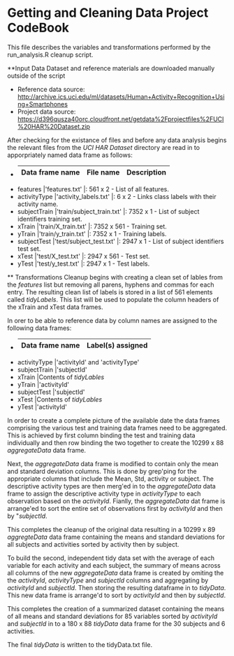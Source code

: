 Getting and Cleaning Data Project CodeBook
=================================================

This file describes the variables and transformations performed by the run_analysis.R cleanup script.

**Input Data
Dataset and reference materials are downloaded manually outside of the script
- Reference data source: http://archive.ics.uci.edu/ml/datasets/Human+Activity+Recognition+Using+Smartphones      
- Project data source: https://d396qusza40orc.cloudfront.net/getdata%2Fprojectfiles%2FUCI%20HAR%20Dataset.zip  

After checking for the existance of files and before any data analysis begins the relevant files from the *UCI HAR Dataset* directory are read in to apporpriately named data frame as follows:   

- Data frame name  |File name                   |Description
  ---------------- |--------------------------  |--------------------------------------------------------
- features         |'features.txt'              |: 561 x 2 - List of all features.
- activityType     |'activity_labels.txt'       |: 6 x 2 - Links class labels with their activity name.
- subjectTrain     |'train/subject_train.txt'   |: 7352 x 1 - List of subject identifiers training set.
- xTrain           |'train/X_train.txt'         |: 7352 x 561 - Training set.
- yTrain           |'train/y_train.txt'         |: 7352 x 1 - Training labels.
- subjectTest      |'test/subject_test.txt'     |: 2947 x 1 - List of subject identifiers test set.
- xTest            |'test/X_test.txt'           |: 2947 x 561 - Test set.
- yTest            |'test/y_test.txt'           |: 2947 x 1 - Test labels.

** Transformations
Cleanup begins with creating a clean set of lables from the *features* list but removing all parens, hyphens and commas for each entry. The resulting clean list of labels is stored in a list of 561 elements called *tidyLabels*.  This list will be used to populate the column headers of the xTrain and xTest data frames.

In orer to be able to reference data by column names are assigned to the following data frames:

- Data frame name       |Label(s) assigned
  --------------------- |------------------------------
- activityType          |'activityId' and 'activityType'
- subjectTrain          |'subjectId'
- xTrain                |Contents of *tidyLables*
- yTrain                |'activityId'
- subjectTest           |'subjectId'
- xTest                 |Contents of *tidyLables*
- yTest                 |'activityId'

In order to create a complete picture of the available date the data frames comprising the various test and training data frames need to be aggregated.  This is achieved by first column binding the test and training data individually and then row binding the two together to create the 10299 x 88 *aggregateData* data frame.

Next, the *aggregateData* data frame is modified to contain only the mean and standard deviation columns.  This is done by grep'ping for the appropriate columns that include the Mean, Std, activity or subject.  The descriptive activity types are then merg'ed in to the *aggregateData* data frame to assign the descriptive activity type in *activityType* to each observation based on the *activityId*. Fianlly, the *aggregateData* dat frame is arrange'ed to sort the entire set of observations first by *activityId* and then by "*subjectId*.  

This completes the cleanup of the original data resulting in a 10299 x 89 *aggregteData* data frame containing the means and standard deviations for all subjects and activities sorted by activity then by subject.

To build the second, independent tidy data set with the average of each variable for each activity and each subject, the summary of means across all columns of the new *aggregateData* data frame is created by omiting the the *activityId*, *activityType* and *subjectId* columns and aggregating by *activityId* and *subjectId*.  Then storing the resulting dataframe in to *tidyData*.  This new data frame is arrange'd to sort by *activityId* and then by *subjectId*.  

This completes the creation of a summarized dataset containing the means of all means and standard deviations for 85 variables sorted by *activityId* and *subjectId* in to a 180 x 88 *tidyData* data frame for the 30 subjects and 6 activities.

The final *tidyData* is written to the tidyData.txt file.




